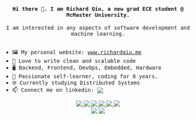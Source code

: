 
 <div align="center" >
<h4><samp>Hi there 👋. I am Richard Qiu, a new grad ECE student @ McMaster University. </samp> </h4> 
<samp>I am interested in any aspects of software development and machine learning. </samp>  <br/> <br/>
</div>

* <samp>🖼️ My personal website: <a href="https://www.richardqiu.me"/>www.richardqiu.me</a></samp>
* <samp>🦋 Love to write clean and scalable code</samp>
* <samp>🖥️ Backend, Frontend, DevOps, Embedded, Hardware</samp>
* <samp>📖 Passionate self-learner, coding for 8 years.</samp>
* <samp>🌐 Currently studying Distributed Systems</samp>  
* <samp>📫 Connect me on linkedin: <a href="https://www.linkedin.com/in/rruiqiu/">
    <img align="center" src="https://img.shields.io/badge/LinkedIn-Profile-informational?style=social&logo=linkedin&logoColor=blue&label=/in/rui-qiu"/></samp>



<div align="center">
  <img src="https://img.shields.io/badge/Python3-3776AB?style=flat-square&logo=python&logoColor=white" />
  <img src="https://img.shields.io/badge/C++-00599C?style=flat-square&logo=c%2B%2B&logoColor=white" />
  <img src="https://img.shields.io/badge/C-A8B9CC?style=flat-square&logo=c&logoColor=black" />
  <img src="https://img.shields.io/badge/React-61DAFB?style=flat-square&logo=react&logoColor=black" />
  <img src="https://img.shields.io/badge/C%23-239120?style=flat-square&logo=c-sharp&logoColor=white" />
  <img src="https://img.shields.io/badge/.NET-512BD4?style=flat-square&logo=dotnet&logoColor=white" />
</div>

<div align="center" >
  <a>
<img src="https://github-readme-stats-nine-sigma-89.vercel.app/api?username=rruiqiu&theme=tokyonight&hide=contribs,issues" />
  </a>
  <a>
<img src="https://github-readme-stats-nine-sigma-89.vercel.app/api/top-langs/?username=rruiqiu&theme=tokyonight&layout=compact&exclude_repo=FreeRTOS&hide=Makefile,Cmake"/> 
  </a>
</div>




